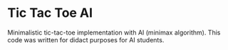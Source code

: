 # Tic Tac Toe AI
Minimalistic tic-tac-toe implementation with AI (minimax algorithm). This code was written for didact purposes for AI students.
